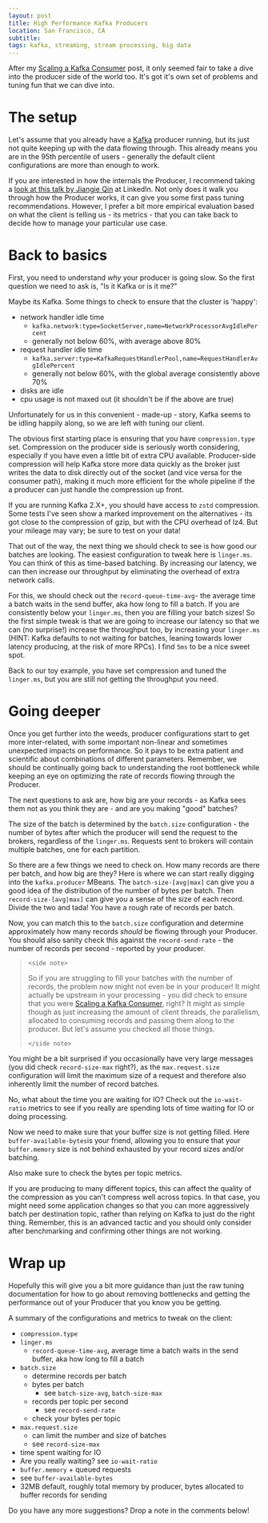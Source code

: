 ```yaml
---
layout: post
title: High Performance Kafka Producers
location: San Francisco, CA
subtitle:
tags: kafka, streaming, stream processing, big data
---
```


After my [Scaling a Kafka Consumer] post, it only seemed fair to take a dive into the producer side of the world too.
 It's got it's own set of problems and tuning fun that we can dive into.

# The setup

Let's assume that you already have a [Kafka] producer running, but its just not quite keeping up
with the data flowing through. This already means you are in the 95th percentile of users - 
generally the default client configurations are more than enough to work.

If you are interested in how the internals the Producer, I recommend taking a [look at this talk by 
Jiangie Qin](https://www.slideshare.net/JiangjieQin/producer-performance-tuning-for-apache-kafka-63147600) at 
LinkedIn. Not only does it walk you through how the Producer works, it can give you some first pass tuning 
recommendations. However, I prefer a bit more empirical evaluation based on what the client is telling us - its 
metrics - that you can take back to decide how to manage your particular use case.

# Back to basics

First, you need to understand _why_ your producer is going slow. So the first question we need to ask is, 
"Is it Kafka or is it me?"

Maybe its Kafka. Some things to check to ensure that the cluster is 'happy':
 * network handler idle time 
   * `kafka.network:type=SocketServer,name=NetworkProcessorAvgIdlePercent`
   * generally not below 60%, with average above 80%
 * request handler idle time
   * `kafka.server:type=KafkaRequestHandlerPool,name=RequestHandlerAvgIdlePercent` 
   * generally not below 60%, with the global average consistently above 70%
 * disks are idle
 * cpu usage is not maxed out (it shouldn't be if the above are true)

Unfortunately for us in this convenient - made-up -  story, Kafka seems to be idling happily along, so we are left with 
tuning  our client.
 
The obvious first starting place is ensuring that you have `compression.type` set. Compression on the producer side 
is seriously worth considering, especially if you have even a little bit of extra CPU available. Producer-side 
compression will help Kafka store more data quickly as the broker just writes the data to disk directly out of the 
socket (and vice versa for the consumer path), making it much more efficient for the whole pipeline if the a producer
can just handle the compression up front.

If you are running Kafka 2.X+, you should have access to `zstd` compression. Some tests I've seen show a marked 
improvement on the alternatives - its got  close to the compression of gzip, but with the CPU overhead of lz4. But 
your mileage may vary; be sure to test on your data! 
 
That out of the way, the next thing we should check to see is how good our batches are looking. The easiest 
configuration to tweak here is `linger.ms`. You can think of this as time-based batching. By increasing our latency, 
we can then increase our throughput by eliminating the overhead of extra network calls. 

For this, we should check out the `record-queue-time-avg`- the average 
time a batch waits in the send buffer, aka how long to fill a batch. If you are consistently below your `linger.ms`, 
then you are filling your batch sizes! So the first simple tweak is that we are going to increase our latency so that
 we can (no surprise!) increase the throughput too, by increasing your `linger.ms` (HINT: Kafka defaults to not 
 waiting for batches, leaning towards lower  latency producing, at the risk of more RPCs). I find `5ms` to be 
 a nice sweet spot.

Back to our toy example, you have set compression and tuned the `linger.ms`, but you are still not getting the 
throughput you need.

# Going deeper

Once you get further into the weeds, producer configurations start to get more inter-related, with some important 
non-linear and sometimes unexpected impacts on performance. So it pays to be extra patient and scientific about 
combinations of different parameters. Remember, we should be continually going back to understanding the root 
bottleneck while keeping an eye on optimizing the rate of records flowing through the Producer.

The next questions to ask are, how big are your records - as Kafka sees them not as you think they are - and are you 
making "good" batches?

The size of the batch is determined by the `batch.size` configuration - the number of bytes after which the producer 
will send the request to the brokers, regardless of the `linger.ms`. Requests sent to brokers will contain multiple 
batches, one for each partition.

So there are a few things we need to check on. How many records are there per batch, and how big are they? Here is 
where we can start really digging into the `kafka.producer` MBeans. The `batch-size-[avg|max]` can give you a good 
idea of the distribution of the number of bytes per batch. Then `record-size-[avg|max]` can give you a sense of the 
size of each record. Divide the two and tada! You have a rough rate of records per batch.

Now, you can match this to the `batch.size` configuration and determine approximately how many records _should_ be 
flowing through your Producer. You should also sanity check this against the `record-send-rate` - the number of records 
per second - reported by your producer.

 >  `<side note>`
 > 
 > So if you are struggling to fill your batches with the number of records, the problem now might not even be in your 
producer! It might actually be upstream in your processing - you did check to ensure that you were [Scaling a Kafka 
Consumer], right? It might as simple though as just increasing the amount of client threads, the parallelism, 
allocated to consuming records and passing them along to the producer. But let's assume you checked all those things.
 >
 > `</side note>`
 
You might be a bit surprised if you occasionally have very large messages (you did check `record-size-max` right?), 
as the `max.request.size` configuration will limit the maximum size of a request and therefore also inherently limit 
the number of record batches.

No, what about the time you are waiting for IO? Check out the `io-wait-ratio` metrics to see if you really are 
spending lots of time waiting for IO or doing processing. 

Now we need to make sure that your buffer size is not getting filled. Here `buffer-available-bytes`is your friend, 
allowing you to ensure that your `buffer.memory` size is not behind exhausted by your record sizes and/or batching.

Also make sure to check the bytes per topic metrics.

If you are producing to many different topics, this can affect 
the quality of the compression as you can't compress well across topics. In that case, you might need some 
application changes so that you can more aggressively batch per destination topic, rather than relying on Kafka to 
just do the right thing. Remember, this is an advanced tactic and you should only consider after benchmarking and 
confirming other things are not working. 

# Wrap up

Hopefully this will give you a bit more guidance than just the raw tuning documentation for how to go about removing 
bottlenecks and getting the performance out of your Producer that you know you be getting.

A summary of the configurations and metrics to tweak on the client:

 * `compression.type`
 * `linger.ms`
    *  `record-queue-time-avg`, average time a batch waits in the send buffer, aka how long to fill a batch
 * `batch.size`
    * determine records per batch
    * bytes per batch
       * see `batch-size-avg`, `batch-size-max`
    * records per topic per second
       * see `record-send-rate`
    * check your bytes per topic
 * `max.request.size`
   * can limit the number and size of batches
   * see `record-size-max`
 * time spent waiting for IO 
  * Are you really waiting? see `io-wait-ratio`
 * `buffer.memory` + queued requests 
  * see `buffer-available-bytes`
  * 32MB default, roughly total memory by producer, bytes allocated to buffer records for sending

Do you have any more suggestions? Drop a note in the comments below!

[Kafka]: http://kafka.apache.org
[Scaling a Kafka Consumer]: http://jesseyates.com/2019/12/04/vertically-scaling-kafka-consumers.html
